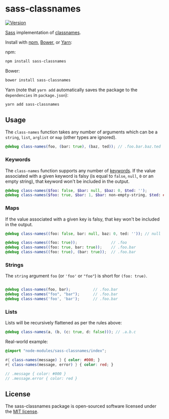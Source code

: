 sass-classnames
===========

[![Version](http://img.shields.io/npm/v/sass-classnames.svg)](https://www.npmjs.org/package/sass-classnames)

[Sass](https://sass-lang.com/) implementation of [classnames](https://www.npmjs.org/package/classnames).

Install with [npm](https://www.npmjs.com/), [Bower](https://bower.io/), or [Yarn](https://yarnpkg.com/):

npm:
```sh
npm install sass-classnames
```

Bower:
```sh
bower install sass-classnames
```

Yarn (note that `yarn add` automatically saves the package to the `dependencies` in `package.json`):
```sh
yarn add sass-classnames
```

## Usage

The `class-names` function takes any number of arguments which can be a `string`, `list`, `arglist` or `map`
(other types are ignored).

```scss
@debug class-names(foo, (bar: true), (baz, ted)); // .foo.bar.baz.ted
```

### Keywords

The `class-names` function supports any number of [keywords](https://sass-lang.com/documentation/functions/map#keywords).
If the value associated with a given keyword is falsy (is equal to `false`, `null`, `0` or an empty string),
that keyword won't be included in the output.

```scss
@debug class-names($foo: false, $bar: null, $baz: 0, $ted: '');              // null
@debug class-names($foo: true, $bar: 1, $bar: non-empty-string, $ted: #fff); // .foo.bar.baz.ted
```

### Maps

If the value associated with a given key is falsy, that key won't be included in the output.

```scss
@debug class-names((foo: false, bar: null, baz: 0, ted: '')); // null

@debug class-names((foo: true));               // .foo
@debug class-names((foo: true, bar: true));    // .foo.bar
@debug class-names((foo: true), (bar: true));  // .foo.bar
```

### Strings

The `string` argument `foo` (or `'foo'` or `"foo"`) is short for `(foo: true)`.

```scss

@debug class-names(foo, bar);          // .foo.bar
@debug class-names("foo", "bar");      // .foo.bar
@debug class-names('foo', 'bar');      // .foo.bar

```

### Lists

Lists will be recursively flattened as per the rules above:

```scss
@debug class-names(a, (b, (c: true, d: false))); // .a.b.c
```

Real-world example:

```scss
@import "node-modules/sass-classnames/index";

#{ class-names(message) } { color: #000; }
#{ class-names(message, error) } { color: red; }

// .message { color: #000 }
// .message.error { color: red } 

```

## License
The sass-classnames package is open-sourced software licensed under the
[MIT license](http://opensource.org/licenses/MIT).